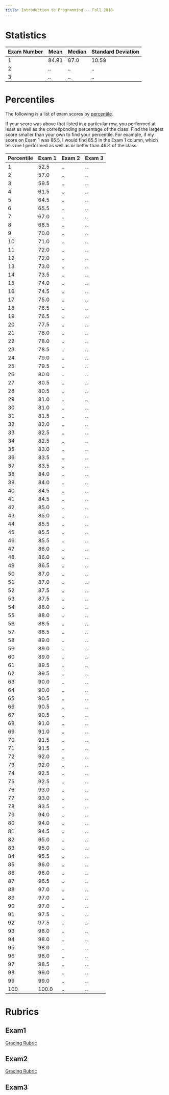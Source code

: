 ```yaml
---
title: Introduction to Programming -- Fall 2018
...
```


# Statistics

| Exam Number | Mean | Median | Standard Deviation|
|-------------|------|--------|-------------------|
| 1 | 84.91 | 87.0 | 10.59 |
| 2 | .. | .. | .. |
| 3 | .. | .. | .. |

# Percentiles

The following is a list of exam scores by [percentile](https://en.wikipedia.org/wiki/Percentile). 

If your score was above that listed in a particular row, you performed at least as well as the corresponding percentage of the class. Find the largest score smaller than your own to find your percentile.
For example, if my score on Exam 1 was 85.5, I would find 85.5  in the Exam 1 column, which tells me I performed as well as or better than 46% of the class

| Percentile | Exam 1 | Exam 2 | Exam 3 |
|------------|--------|--------|--------|
| 1 | 52.5 | .. | .. |
| 2 | 57.0 | .. | .. |
| 3 | 59.5 | .. | .. |
| 4 | 61.5 | .. | .. |
| 5 | 64.5 | .. | .. |
| 6 | 65.5 | .. | .. |
| 7 | 67.0 | .. | .. |
| 8 | 68.5 | .. | .. |
| 9 | 70.0 | .. | .. |
| 10 | 71.0 | .. | .. |
| 11 | 72.0 | .. | .. |
| 12 | 72.0 | .. | .. |
| 13 | 73.0 | .. | .. |
| 14 | 73.5 | .. | .. |
| 15 | 74.0 | .. | .. |
| 16 | 74.5 | .. | .. |
| 17 | 75.0 | .. | .. |
| 18 | 76.5 | .. | .. |
| 19 | 76.5 | .. | .. |
| 20 | 77.5 | .. | .. |
| 21 | 78.0 | .. | .. |
| 22 | 78.0 | .. | .. |
| 23 | 78.5 | .. | .. |
| 24 | 79.0 | .. | .. |
| 25 | 79.5 | .. | .. |
| 26 | 80.0 | .. | .. |
| 27 | 80.5 | .. | .. |
| 28 | 80.5 | .. | .. |
| 29 | 81.0 | .. | .. |
| 30 | 81.0 | .. | .. |
| 31 | 81.5 | .. | .. |
| 32 | 82.0 | .. | .. |
| 33 | 82.5 | .. | .. |
| 34 | 82.5 | .. | .. |
| 35 | 83.0 | .. | .. |
| 36 | 83.5 | .. | .. |
| 37 | 83.5 | .. | .. |
| 38 | 84.0 | .. | .. |
| 39 | 84.0 | .. | .. |
| 40 | 84.5 | .. | .. |
| 41 | 84.5 | .. | .. |
| 42 | 85.0 | .. | .. |
| 43 | 85.0 | .. | .. |
| 44 | 85.5 | .. | .. |
| 45 | 85.5 | .. | .. |
| 46 | 85.5 | .. | .. |
| 47 | 86.0 | .. | .. |
| 48 | 86.0 | .. | .. |
| 49 | 86.5 | .. | .. |
| 50 | 87.0 | .. | .. |
| 51 | 87.0 | .. | .. |
| 52 | 87.5 | .. | .. |
| 53 | 87.5 | .. | .. |
| 54 | 88.0 | .. | .. |
| 55 | 88.0 | .. | .. |
| 56 | 88.5 | .. | .. |
| 57 | 88.5 | .. | .. |
| 58 | 89.0 | .. | .. |
| 59 | 89.0 | .. | .. |
| 60 | 89.0 | .. | .. |
| 61 | 89.5 | .. | .. |
| 62 | 89.5 | .. | .. |
| 63 | 90.0 | .. | .. |
| 64 | 90.0 | .. | .. |
| 65 | 90.5 | .. | .. |
| 66 | 90.5 | .. | .. |
| 67 | 90.5 | .. | .. |
| 68 | 91.0 | .. | .. |
| 69 | 91.0 | .. | .. |
| 70 | 91.5 | .. | .. |
| 71 | 91.5 | .. | .. |
| 72 | 92.0 | .. | .. |
| 73 | 92.0 | .. | .. |
| 74 | 92.5 | .. | .. |
| 75 | 92.5 | .. | .. |
| 76 | 93.0 | .. | .. |
| 77 | 93.0 | .. | .. |
| 78 | 93.5 | .. | .. |
| 79 | 94.0 | .. | .. |
| 80 | 94.0 | .. | .. |
| 81 | 94.5 | .. | .. |
| 82 | 95.0 | .. | .. |
| 83 | 95.0 | .. | .. |
| 84 | 95.5 | .. | .. |
| 85 | 96.0 | .. | .. |
| 86 | 96.0 | .. | .. |
| 87 | 96.5 | .. | .. |
| 88 | 97.0 | .. | .. |
| 89 | 97.0 | .. | .. |
| 90 | 97.0 | .. | .. |
| 91 | 97.5 | .. | .. |
| 92 | 97.5 | .. | .. |
| 93 | 98.0 | .. | .. |
| 94 | 98.0 | .. | .. |
| 95 | 98.0 | .. | .. |
| 96 | 98.0 | .. | .. |
| 97 | 98.5 | .. | .. |
| 98 | 99.0 | .. | .. |
| 99 | 99.0 | .. | .. |
| 100 | 100.0 | .. | .. |



# Rubrics 

## Exam1

[Grading Rubric](https://docs.google.com/presentation/d/1stl9TeDPJA0MEVhsdMp_8C9Y6bvTuGKLHOg_V_w0eTA/edit?usp=sharing)


## Exam2

[Grading Rubric](https://docs.google.com/presentation/d/1uGC0W5efFVIoSMu3DRr1qYHqMmDclfLajw_tlQdryIw/edit?usp=sharing)

## Exam3

